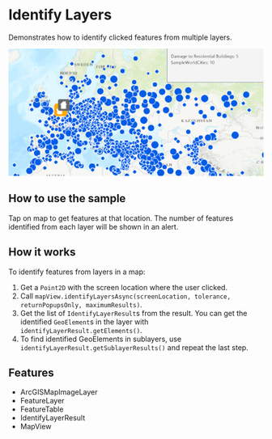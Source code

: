 <h1>Identify Layers</h1>

<p>Demonstrates how to identify clicked features from multiple layers.</p>

<p><img src="IdentifyLayers.png"/></p>

<h2>How to use the sample</h2>

<p>Tap on map to get features at that location. The number of features identified from each layer will be shown in an alert.</p>

<h2>How it works</h2>

<p>To identify features from layers in a map:</p>

<ol>
<li>Get a <code>Point2D</code> with the screen location where the user clicked.</li>
<li>Call <code>mapView.identifyLayersAsync(screenLocation, tolerance, returnPopupsOnly, maximumResults)</code>.</li>
<li>Get the list of <code>IdentifyLayerResult</code>s from the result. You can get the identified <code>GeoElement</code>s in the layer with <code>identifyLayerResult.getElements()</code>.</li>
<li>To find identified GeoElements in sublayers, use <code>identifyLayerResult.getSublayerResults()</code> and repeat the last step.</li>
</ol>

<h2>Features</h2>

<ul>
<li>ArcGISMapImageLayer</li>
<li>FeatureLayer</li>
<li>FeatureTable</li>
<li>IdentifyLayerResult</li>
<li>MapView</li>
</ul>
